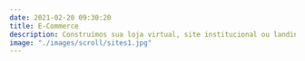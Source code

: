 ```yaml
---
date: 2021-02-20 09:30:20
title: E-Commerce
description: Construímos sua loja virtual, site institucional ou landing pages de conversão alinhado a necessidade da sua empresa e do seu cliente, seja ele cliente final ou B2B.
image: "./images/scroll/sites1.jpg"
---
```

